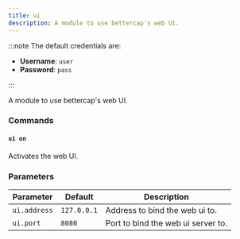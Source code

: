 ```yaml
---
title: ui
description: A module to use bettercap's web UI.
---
```


:::note
The default credentials are:

- **Username**: `user`
- **Password**: `pass`

:::

A module to use bettercap's web UI.

### Commands

#### `ui on`

Activates the web UI.

### Parameters

| Parameter    | Default     | Description                        |
| ------------ | ----------- | ---------------------------------- |
| `ui.address` | `127.0.0.1` | Address to bind the web ui to.     |
| `ui.port`    | `8080`      | Port to bind the web ui server to. |

